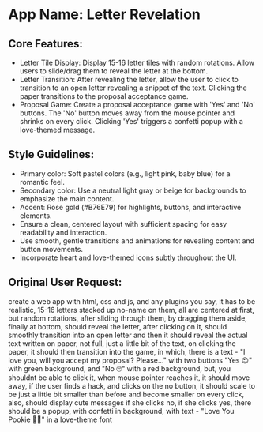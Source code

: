 # **App Name**: Letter Revelation

## Core Features:

- Letter Tile Display: Display 15-16 letter tiles with random rotations. Allow users to slide/drag them to reveal the letter at the bottom.
- Letter Transition: After revealing the letter, allow the user to click to transition to an open letter revealing a snippet of the text. Clicking the paper transitions to the proposal acceptance game.
- Proposal Game: Create a proposal acceptance game with 'Yes' and 'No' buttons. The 'No' button moves away from the mouse pointer and shrinks on every click. Clicking 'Yes' triggers a confetti popup with a love-themed message.

## Style Guidelines:

- Primary color: Soft pastel colors (e.g., light pink, baby blue) for a romantic feel.
- Secondary color: Use a neutral light gray or beige for backgrounds to emphasize the main content.
- Accent: Rose gold (#B76E79) for highlights, buttons, and interactive elements.
- Ensure a clean, centered layout with sufficient spacing for easy readability and interaction.
- Use smooth, gentle transitions and animations for revealing content and button movements.
- Incorporate heart and love-themed icons subtly throughout the UI.

## Original User Request:
create a web app with html, css and js, and any plugins you say, it has to be realistic, 15-16 letters stacked up no-name on them, all are centered at first, but random rotations, after sliding through them, by dragging them aside, finally at bottom, should reveal the letter, after clicking on it, should smoothly transition into an open letter and then it should reveal the actual text written on paper, not full, just a little bit of the text, on clicking the paper, it should then transition into the game, in which, there is a text - "I love you, will you accept my proposal? Please..." with two buttons "Yes 😍" with green background, and "No 🙄" with a red background, but, you shouldnt be able to click it, when mouse pointer reaches it, it should move away, if the user finds a hack, and clicks on the no button, it should scale to be just a little bit smaller than before and become smaller on every click, also, should display cute messages if she clicks no,
if she clicks yes, there should be a popup, with confetti in background, with text - "Love You Pookie 🎀💝" in a love-theme font
  